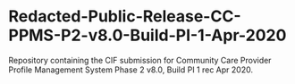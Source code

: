 # Redacted-Public-Release-CC-PPMS-P2-v8.0-Build-PI-1-Apr-2020
Repository containing the CIF submission for Community Care Provider Profile Management System Phase 2 v8.0, Build PI 1 rec Apr 2020.
